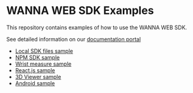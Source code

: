 # WANNA WEB SDK Examples

This repository contains examples of how to use the WANNA WEB SDK.

See detailed information on our [documentation portal](https://docs.wanna.fashion/web/intro)

- [Local SDK files sample](./local_sdk_sample)
- [NPM SDK sample](./npm_sdk_sample)
- [Wrist measure sample](./wrist_measure_sample)
- [React.js sample](./react_sample)
- [3D Viewer sample](./3d_viewer_sample)
- [Android sample](./android_sample)